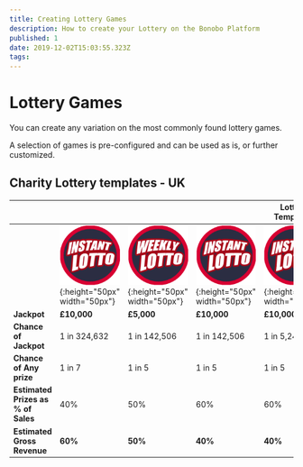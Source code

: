 ```yaml
---
title: Creating Lottery Games
description: How to create your Lottery on the Bonobo Platform
published: 1
date: 2019-12-02T15:03:55.323Z
tags: 
---
```


# Lottery Games

You can create any variation on the most commonly found lottery games. 

A selection of games is pre-configured and can be used as is, or further customized.


## Charity Lottery templates - UK



|  |   | |   | Lottery Templates| 
| ------ | ------ | ------ | ------ | ------ | 
| | ![Instant Lotto](/uploads/instant-lotto.png "Instant Lotto"){:height="50px" width="50px"} | ![Weekly Lotto](/uploads/weekly-lotto.png "Weekly Lotto"){:height="50px" width="50px"} | ![Instant Lotto](/uploads/instant-lotto.png "Instant Lotto"){:height="50px" width="50px"} |![Instant Lotto](/uploads/instant-lotto.png "Instant Lotto"){:height="50px" width="50px"} |
| **Jackpot** | **£10,000** | **£5,000** | **£10,000** | **£10,000** | 
| **Chance of Jackpot** | 1 in 324,632   | 1 in 142,506  | 1 in 142,506  |  1 in 5,245,786| 
| **Chance of Any prize** | 1 in 7   | 1 in 5 | 1 in 5  | 1 in 5   | 
| **Estimated Prizes as % of Sales**| 40%  | 50%   | 60%   |  60%   | 
| **Estimated Gross Revenue** | **60%**   | **50%**  | **40%**   | **40%**   | 











